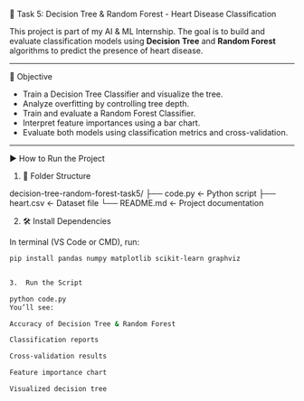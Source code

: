  🧠 Task 5: Decision Tree & Random Forest - Heart Disease Classification

This project is part of my AI & ML Internship. The goal is to build and evaluate classification models using **Decision Tree** and **Random Forest** algorithms to predict the presence of heart disease.

---

 🎯 Objective

- Train a Decision Tree Classifier and visualize the tree.
- Analyze overfitting by controlling tree depth.
- Train and evaluate a Random Forest Classifier.
- Interpret feature importances using a bar chart.
- Evaluate both models using classification metrics and cross-validation.

---

 ▶️ How to Run the Project

 1. 📁 Folder Structure

decision-tree-random-forest-task5/
├── code.py ← Python script
├── heart.csv ← Dataset file
└── README.md ← Project documentation


 2. 🛠 Install Dependencies

In terminal (VS Code or CMD), run:

```bash
pip install pandas numpy matplotlib scikit-learn graphviz


3.  Run the Script

python code.py
You’ll see:

Accuracy of Decision Tree & Random Forest

Classification reports

Cross-validation results

Feature importance chart

Visualized decision tree